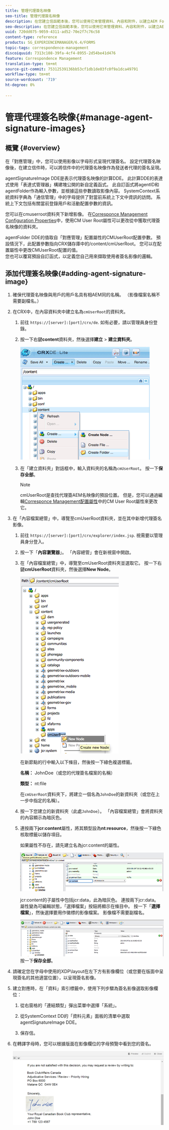 ```yaml
---
title: 管理代理簽名映像
seo-title: 管理代理簽名映像
description: 在您建立信函範本後，您可以使用它來管理資料、內容和附件，以建立AEM Forms的對應。
seo-description: 在您建立信函範本後，您可以使用它來管理資料、內容和附件，以建立AEM Forms的對應。
uuid: 720dd075-9059-4311-ad52-70e2f7c76c58
content-type: reference
products: SG_EXPERIENCEMANAGER/6.4/FORMS
topic-tags: correspondence-management
discoiquuid: 7313c108-39fa-4cf4-8955-2d54be41d476
feature: Correspondence Management
translation-type: tm+mt
source-git-commit: 75312539136bb53cf1db1de03fc0f9a1dca49791
workflow-type: tm+mt
source-wordcount: '719'
ht-degree: 0%

---
```



# 管理代理簽名映像{#manage-agent-signature-images}

## 概覽 {#overview}

在「對應管理」中，您可以使用影像以字母形式呈現代理簽名。 設定代理簽名映像後，在建立信件時，可以將信件中的代理簽名映像作為發送者代理的簽名呈現。

agentSignatureImage DDE是表示代理簽名映像的計算DDE。 此計算DDE的表達式使用「表達式管理器」構建塊公開的新自定義函式。 此自訂函式將agentID和agentFolder作為輸入參數，並根據這些參數讀取影像內容。 SystemContext系統資料字典為「通信管理」中的字母提供了對當前系統上下文中資訊的訪問。 系統上下文包括有關當前登錄用戶和活動配置參數的資訊。

您可以在cmuserroot資料夾下新增影像。 在[Corresponce Management Configuration Properties](/help/forms/using/cm-configuration-properties.md)中，使用CM User Root屬性可以更改從中獲取代理簽名映像的資料夾。

agentFolder DDE的值取自「對應管理」配置屬性的CMUserRoot配置參數。 預設情況下，此配置參數指向CRX儲存庫中的/content/cmUserRoot。 您可以在配置屬性中更改CMUserRoot配置的值。\
您也可以覆寫預設自訂函式，以定義您自己用來擷取使用者簽名影像的邏輯。

## 添加代理簽名映像{#adding-agent-signature-image}

1. 確保代理簽名映像與用戶的用戶名具有相AEM同的名稱。 （影像檔案名稱不需要副檔名。）
1. 在CRX中，在內容資料夾中建立名為`cmUserRoot`的資料夾。

   1. 前往 `https://[server]:[port]/crx/de`. 如有必要，請以管理員身份登錄。

   1. 按一下右鍵&#x200B;**content**&#x200B;資料夾，然後選擇&#x200B;**建立** > **建立資料夾**。

      ![建立資料夾](assets/1_createnode_cmuserroot.png)

   1. 在「建立資料夾」對話框中，輸入資料夾的名稱為`cmUserRoot`。 按一下&#x200B;**保存全部**。

      >[!NOTE]
      >
      >cmUserRoot是查找代理簽AEM名映像的預設位置。 但是，您可以通過編輯[Corresponce Management配置屬性](/help/forms/using/cm-configuration-properties.md)中的CM User Root屬性來更改它。

1. 在「內容檔案總管」中，導覽至cmUserRoot資料夾，並在其中新增代理簽名影像。

   1. 前往 `https://[server]:[port]/crx/explorer/index.jsp`. 視需要以管理員身分登入。
   1. 按一下「**內容瀏覽器**」。 「內容總管」會在新視窗中開啟。
   1. 在「內容檔案總管」中，導覽至cmUserRoot資料夾並選取它。 按一下右鍵&#x200B;**cmUserRoot**&#x200B;資料夾，然後選擇&#x200B;**New Node**。

      ![cmUserRoot中的新節點](assets/2_cmuserroot_newnode.png)

      在新節點的行中輸入以下條目，然後按一下綠色複選標籤。

      **名稱：** JohnDoe（或您的代理簽名檔案的名稱）

      **類型：** nt:file

      在`cmUserRoot`資料夾下，將建立一個名為`JohnDoe`的新資料夾（或您在上一步中指定的名稱）。

   1. 按一下您建立的新資料夾（此處`JohnDoe`）。 「內容檔案總管」會將資料夾的內容顯示為暗灰色。

   1. 連按兩下&#x200B;**jcr:content**&#x200B;屬性，將其類型設為&#x200B;**nt:resource**，然後按一下綠色核取標籤以儲存項目。

      如果屬性不存在，請先建立名為jcr:content的屬性。

      ![jcr:content屬性](assets/3_jcrcontentntresource.png)

      jcr:content的子屬性中包括jcr:data，此為暗灰色。 連按兩下jcr:data。 屬性變為可編輯狀態，「選擇檔案」按鈕將顯示在條目中。 按一下「**選擇檔案**」，然後選擇要用作徽標的影像檔案。 影像檔不需要副檔名。

      ![JCR資料](assets/5_jcrdata.png)
   按一下&#x200B;**保存全部**。

1. 請確定您在字母中使用的XDP\layout在左下方有影像欄位（或您要在版面中呈現簽名的其他適當位置），以呈現簽名影像。
1. 建立對應時，在「資料」索引標籤中，使用下列步驟為簽名影像選取影像欄位：

   1. 從右窗格的「連結類型」彈出菜單中選擇「系統」。

   1. 從SystemContext DD的「資料元素」面板的清單中選取agentSignatureImage DDE。

   1. 保存信。

1. 在轉譯字母時，您可以根據版面在影像欄位的字母預覽中看到您的簽名。

   ![信中的代理簽名影像](assets/letterwithsignature.png)

